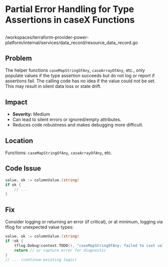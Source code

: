 # Partial Error Handling for Type Assertions in caseX Functions

##

/workspaces/terraform-provider-power-platform/internal/services/data_record/resource_data_record.go

## Problem

The helper functions `caseMapStringOfAny`, `caseArrayOfAny`, etc., only populate values if the type assertion succeeds but do not log or report if assertions fail. The calling code has no idea if the value could not be set. This may result in silent data loss or state drift.

## Impact

- **Severity:** Medium
- Can lead to silent errors or ignored/empty attributes.
- Reduces code robustness and makes debugging more difficult.

## Location

Functions: `caseMapStringOfAny`, `caseArrayOfAny`, etc.

## Code Issue

```go
value, ok := columnValue.(string)
if ok {
	// ...
}
```

## Fix

Consider logging or returning an error (if critical), or at minimum, logging via tflog for unexpected value types:

```go
value, ok := columnValue.(string)
if !ok {
    tflog.Debug(context.TODO(), "caseMapStringOfAny: failed to cast value to string", map[string]interface{}{ "key": key })
    return // or capture error for diagnostic
}
// ... (continue existing logic)
```
